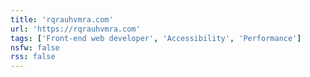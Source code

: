 ```yaml
---
title: 'rqrauhvmra.com'
url: 'https://rqrauhvmra.com'
tags: ['Front-end web developer', 'Accessibility', 'Performance']
nsfw: false
rss: false
---
```

